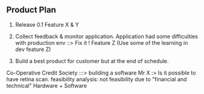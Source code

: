 ## Product Plan

1. Release 0.1
    Feature X & Y

2. Collect feedback & monitor application.
    Application had some difficulties with production env ::> Fix it !
    Feature Z (Use some of the learning in dev feature Z)



1. Build a best product for customer but at the end of schedule.


Co-Operative Credit Society :::> building a software
  Mr X :>  Is it possible to have retina scan. feasibility analysis: not feasibility due to "financial and technical"
                Hardware + Software 




  
    
